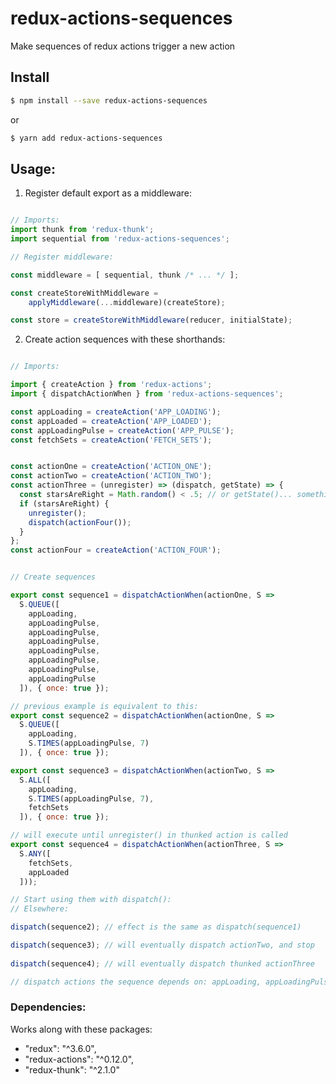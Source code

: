 # redux-actions-sequences
Make sequences of redux actions trigger a new action

## Install

```bash
$ npm install --save redux-actions-sequences
```

or

```bash
$ yarn add redux-actions-sequences
```

## Usage:

1. Register default export as a middleware:

```javascript

// Imports:
import thunk from 'redux-thunk';
import sequential from 'redux-actions-sequences';

// Register middleware:

const middleware = [ sequential, thunk /* ... */ ];

const createStoreWithMiddleware =
    applyMiddleware(...middleware)(createStore);

const store = createStoreWithMiddleware(reducer, initialState);

```

2. Create action sequences with these shorthands:


```javascript

// Imports:

import { createAction } from 'redux-actions';
import { dispatchActionWhen } from 'redux-actions-sequences';

const appLoading = createAction('APP_LOADING');
const appLoaded = createAction('APP_LOADED');
const appLoadingPulse = createAction('APP_PULSE');
const fetchSets = createAction('FETCH_SETS');


const actionOne = createAction('ACTION_ONE');
const actionTwo = createAction('ACTION_TWO');
const actionThree = (unregister) => (dispatch, getState) => {
  const starsAreRight = Math.random() < .5; // or getState()... something
  if (starsAreRight) {
    unregister();
    dispatch(actionFour());
  }
};
const actionFour = createAction('ACTION_FOUR');


// Create sequences

export const sequence1 = dispatchActionWhen(actionOne, S => 
  S.QUEUE([
    appLoading,
    appLoadingPulse,
    appLoadingPulse,
    appLoadingPulse,
    appLoadingPulse,
    appLoadingPulse,
    appLoadingPulse,
    appLoadingPulse
  ]), { once: true });

// previous example is equivalent to this:
export const sequence2 = dispatchActionWhen(actionOne, S =>
  S.QUEUE([
    appLoading,
    S.TIMES(appLoadingPulse, 7)
  ]), { once: true });

export const sequence3 = dispatchActionWhen(actionTwo, S => 
  S.ALL([
    appLoading,
    S.TIMES(appLoadingPulse, 7),
    fetchSets
  ]), { once: true });

// will execute until unregister() in thunked action is called
export const sequence4 = dispatchActionWhen(actionThree, S => 
  S.ANY([
    fetchSets,
    appLoaded
  ]));

// Start using them with dispatch():
// Elsewhere:

dispatch(sequence2); // effect is the same as dispatch(sequence1) 

dispatch(sequence3); // will eventually dispatch actionTwo, and stop
 
dispatch(sequence4); // will eventually dispatch thunked actionThree 

// dispatch actions the sequence depends on: appLoading, appLoadingPulse, fetchSets, appLoaded

```


### Dependencies:

Works along with these packages:

* "redux": "^3.6.0",
* "redux-actions": "^0.12.0",
* "redux-thunk": "^2.1.0"